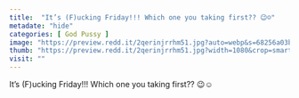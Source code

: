 ```yaml
---
title:  "It’s (F)ucking Friday!!! Which one you taking first?? 😉☺️"
metadate: "hide"
categories: [ God Pussy ]
image: "https://preview.redd.it/2qerinjrrhm51.jpg?auto=webp&s=68256a03b5a670cf6095c59838962dfd960a6c71"
thumb: "https://preview.redd.it/2qerinjrrhm51.jpg?width=1080&crop=smart&auto=webp&s=3aebf2c8765101e53612efbe66e53d64f69413f3"
visit: ""
---
```

It’s (F)ucking Friday!!! Which one you taking first?? 😉☺️
